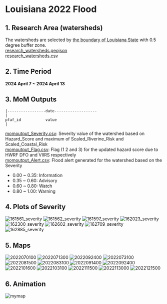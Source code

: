 # Louisiana 2022 Flood
## 1. Research Area (watersheds)
The watersheds are selected by [the boundary of Louisiana State](Louisiana_State.geojson) with 0.5 degree buffer zone.  
[research_watersheds.geojson](research_watersheds.geojson)  
[research_watersheds.csv](research_watersheds.csv)

## 2. Time Period
**2024 April 7 ~ 2024 April 13**
## 3. MoM Outputs

```
|-----------------date-------------------
|
pfaf_id           value
|
```
[momoutput_Severity.csv](momoutput_Severity.csv): Severity value of the watershed based on Hazard_Score and maximum of Scaled_Riverine_Risk and Scaled_Coastal_Risk    
[momoutput_Flag.csv](momoutput_Flag.csv): Flag (1 2 and 3) for the updated hazard score due to HWRF DFO and VIIRS respectively   
[momoutput_Alert.csv](momoutput_Alert.csv): Flood alert generated for the watershed based on the Severity 
* 0.00 ~ 0.35: Information
* 0.35 ~ 0.60: Advisory
* 0.60 ~ 0.80: Watch
* 0.80 ~ 1.00: Warning 
## 4. Plots of Severity
![161561_severity](https://user-images.githubusercontent.com/6643873/225693742-1fff3e66-1238-45da-8763-7e9e174f0cce.png)
![161562_severity](https://user-images.githubusercontent.com/6643873/225693908-905bdb23-d66e-4441-925a-26c23bf9a44c.png)
![161597_severity](https://user-images.githubusercontent.com/6643873/225694238-921d7aa8-7fb2-4c19-8659-ce6fb5809cd3.png)
![162023_severity](https://user-images.githubusercontent.com/6643873/225694356-06289295-a145-4cc9-90fb-e2e96a91af72.png)
![162300_severity](https://user-images.githubusercontent.com/6643873/225694499-28d58cd2-23ac-4e2e-93e5-06ff28650cac.png)
![162602_severity](https://user-images.githubusercontent.com/6643873/225694646-9345aa46-5369-4dcb-ad88-a5b3b6f4121c.png)
![162709_severity](https://user-images.githubusercontent.com/6643873/225694937-00d82463-580c-4d3e-8ed2-c1000b4688b4.png)
![162885_severity](https://user-images.githubusercontent.com/6643873/225695165-ddfc2b8d-7e6e-436e-942c-fde344eade74.png)

## 5. Maps
![2022070100](https://user-images.githubusercontent.com/6643873/225690266-30ec43e6-0f14-4d45-978c-b96608529f1f.png)
![2022071300](https://user-images.githubusercontent.com/6643873/225690497-0fb3b4d1-8327-47af-8472-652303eecceb.png)
![2022092400](https://user-images.githubusercontent.com/6643873/225690655-50ee6ce2-861a-4a48-9fc9-65c2c42b98ce.png)
![2022073100](https://user-images.githubusercontent.com/6643873/225690750-467be64b-f711-4ffc-9fb6-5503f8a95330.png)
![2022081500](https://user-images.githubusercontent.com/6643873/225690896-78fc45fb-f186-4e6e-a95b-77fd97b0d91c.png)
![2022083100](https://user-images.githubusercontent.com/6643873/225691005-e7f7e462-bf87-45c7-9d01-d7ca1d580b68.png)
![2022091400](https://user-images.githubusercontent.com/6643873/225691113-deb220c5-6cd0-4803-a19a-9691d618266b.png)
![2022092400](https://user-images.githubusercontent.com/6643873/225691248-02ef95f7-b45b-4021-b975-02ef471f240e.png)
![2022101600](https://user-images.githubusercontent.com/6643873/225691419-93669554-4ce1-4ff0-b43d-fb2c2614a240.png)
![2022103100](https://user-images.githubusercontent.com/6643873/225691509-4fc73fa4-edbc-402c-80ae-be2947dca72e.png)
![2022111500](https://user-images.githubusercontent.com/6643873/225691660-4a8896a2-3678-471d-87fe-efdebcaa5d19.png)
![2022113000](https://user-images.githubusercontent.com/6643873/225691772-cdca6c45-245c-4000-91a5-85b85680b6fc.png)
![2022121500](https://user-images.githubusercontent.com/6643873/225691882-8f21f3ad-0bd4-4ace-a7bc-e96ca583eabd.png)

## 6. Animation
![mymap](https://user-images.githubusercontent.com/6643873/225654167-adcdf51a-9027-4e2f-89e8-2c37dca3f65e.gif)
